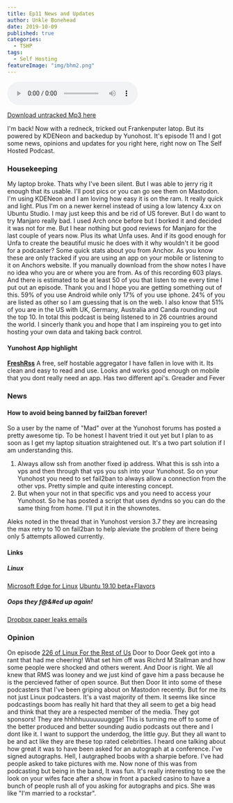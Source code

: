```yaml
---
title: Ep11 News and Updates
author: Unkle Bonehead
date: 2019-10-09
published: true
categories:
  - TSHP
tags: 
  - Self Hosting
featureImage: "img/bhm2.png"
---
```

<audio controls>
	<source src="https://archive.org/download/tshp-ep11/tshp-ep11.mp3">
    </audio>
    
[Download untracked Mp3 here](https://archive.org/download/tshp-ep11/tshp-ep11.mp3)

I'm back! Now with a redneck, tricked out Frankenputer latop. But its powered by KDENeon and backedup by Yunohost. It's episode 11 and I got some news, opinions and updates for you right here, right now on The Self Hosted Podcast.
### Housekeeping
My laptop broke. Thats why I've been silent. But I was able to jerry rig it enough that its usable. I'll post pics or you can go see them on Mastodon.
I'm using KDENeon and I am loving how easy it is on the ram. It really quick and light. Plus I'm on a newer kernel instead of using a low latency 4.xx on Ubuntu Studio. I may just keep this and be rid of US forever. But I do want to try Manjaro really bad. I used Arch once before but I borked it and decided it was not for me. But I hear nothing but good reviews for Manjaro for the last couple of years now. Plus its what Unfa uses. And if its good enough for Unfa to create the beautiful music he does with it why wouldn't it be good for a podcaster?
Some quick stats about you from Anchor. As you know these are only tracked if you are using an app on your mobile or listening to it on Anchors website. If you manually download from the show notes I have no idea who you are or where you are from. 
As of this recording 603 plays. And there is estimated to be at least 50 of you that listen to me every time I put out an episode. Thank you and I hope you are getting something out of this.
59% of you use Android while only 17% of you use iphone. 24% of you are listed as other so I am guessing that is on the web.
I also know that 51% of you are in the US with UK, Germany, Australia and Canda rounding out the top 10. In total this podcast is being listened to in 26 countries around the world.
I sincerly thank you and hope that I am inspireing you to get into hosting your own data and taking back control.
#### Yunohost App highlight
**[FreshRss](https://www.freshrss.org/)** A free, self hostable aggregator
I have fallen in love with it.
Its clean and easy to read and use.
Looks and works good enough on mobile that you dont really need an app. 
Has two different api's. Greader and Fever
### News
#### How to avoid being banned by fail2ban forever!
So a user by the name of "Mad" over at the Yunohost forums has posted a pretty awesome tip. To be honest I havent tried it out yet but I plan to as soon as I get my laptop situation straightened out. It's a two part solution if I am understanding this. 
1. Always allow ssh from another fixed ip address. What this is ssh into a vps and then through that vps you ssh into your Yunohost. So on your Yunohost you need to set fail2ban to always allow a connection from the other vps. Pretty simple and quite interesting concept.
2. But when your not in that specific vps and you need to access your Yunohost. So he has posted a script that uses dyndns so you can do the same thing from home. I'll put it in the shownotes.

Aleks noted in the thread that in Yunohost version 3.7 they are increasing the max retry to 10 on fail2ban to help aleviate the problem of there being only 5 attempts allowed currently.
#### Links
##### Linux
[Microsoft Edge for Linux](https://www.omgubuntu.co.uk/2019/09/microsoft-edge-linux-survey?utm_source=feedburner&utm_medium=feed&utm_campaign=Feed%3A+d0od+%28OMG%21+Ubuntu%21%29)
[Ubuntu 19.10 beta+Flavors](https://www.omgubuntu.co.uk/2019/09/ubuntu-19-10-beta-download?utm_source=feedburner&utm_medium=feed&utm_campaign=Feed%3A+d0od+%28OMG%21+Ubuntu%21%29)

##### Oops they f@&#ed up again!
[Dropbox paper leaks emails](https://reclaimthenet.org/dropbox-paper-shows-email-address/)
### Opinion
On episode [226 of Linux For the Rest of Us](http://podnutz.com/lftrou226/) Door to Door Geek got into a rant that had me cheering! What set him off was Richrd M Stallman and how some people were shocked and others werent. And Door is right. We all knew that RMS was looney and we just kind of gave him a pass because he is the percieved father of open source. But then Door lit into some of these podcasters that I've been griping about on Mastodon recently. But for me its not just Linux podcasters. It's a vast majority of them. It seems like since podcastings boom has really hit hard that they all seem to get a big head and think that they are a respected member of the media. They got sponsors! They are hhhhhuuuuuuuggge! This is turning me off to some of the better produced and better sounding audio podcasts out there and I dont like it. I want to support the underdog, the little guy. But they all want to be and act like they are these top rated celebrities. I heard one talking about how great it was to have been asked for an autograph at a conference. I've signed autographs. Hell, I autgraphed boobs with a sharpie before. I've had people asked to take pictures with me. Now none of this was from podcasting but being in the band, It was fun. It's really interesting to see the look on your wifes face after a show in front a packed casino to have a bunch of people rush all of you asking for autographs and pics. She was like "I'm married to a rockstar". 